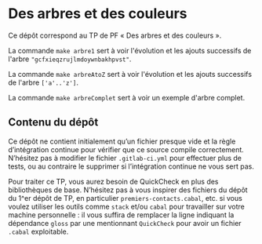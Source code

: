 #   Des arbres et des couleurs

Ce dépôt correspond au TP de PF « Des arbres et des couleurs ».

La commande `make arbre1` sert à voir l'évolution et les ajouts
successifs de l'arbre `"gcfxieqzrujlmdoywnbakhpvst"`.

La commande `make arbreAtoZ` sert à voir l'évolution et les ajouts
successifs de l'arbre `['a'..'z']`.

La commande `make arbreComplet` sert à voir un exemple d'arbre complet.

##  Contenu du dépôt

Ce dépôt ne contient initialement qu’un fichier presque vide et la
règle d’intégration continue pour vérifier que ce source compile
correctement.
N’hésitez pas à modifier le fichier `.gitlab-ci.yml` pour effectuer
plus de tests, ou au contraire le supprimer si l’intégration continue
ne vous sert pas.

Pour traiter ce TP, vous aurez besoin de QuickCheck en plus des
bibliothèques de base.
N’hésitez pas à vous inspirer des fichiers du dépôt du 1^er dépôt de
TP, en particulier `premiers-contacts.cabal`, etc. si vous voulez
utiliser les outils comme `stack` et/ou `cabal` pour travailler sur
votre machine personnelle : il vous suffira de remplacer la ligne
indiquant la dépendance `gloss` par une mentionnant `QuickCheck` pour
avoir un fichier `.cabal` exploitable.
